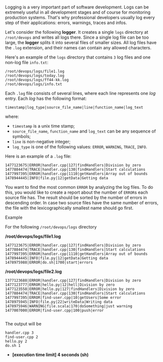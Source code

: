 
Logging is a very important part of software development. Logs can be extremely useful in all development stages and of course for monitoring production systems. That's why professional developers usually log every step of their applications: errors, warnings, traces and infos.

Let's consider the following  **logger**. It creates a single  `logs`  directory at  `/root/devops`  and writes all logs there. Since a single log file can be too large, the  **logger**  splits it into several files of smaller sizes. All log files have the  `.log`  extension, and their names can contain any allowed characters.

Here's an example of the  `logs`  directory that contains  `3`  log files and one non-log file  `info.txt`:

```
/root/devops/logs/file1.log
/root/devops/logs/today.log
/root/devops/logs/ff44-kk.log
/root/devops/logs/info.txt

```

Each  `.log`  file consists of several lines, where each line represents one  _log_  entry. Each  _log_  has the following format:

```
timestamp|log_type|source_file_name|line|function_name|log_text

```

where:

-   `timestamp`  is a unix time stamp;
-   `source_file_name`,  `function_name`  and  `log_text`  can be any sequence of symbols;
-   `line`  is non-negative integer;
-   `log_type`  is one of the following values:  `ERROR`,  `WARNING`,  `TRACE`,  `INFO`.

Here is an example of a  `.log`  file:

```
1477123675|ERROR|handler.cpp|127|findHandlers|Division by zero
1477884474|TRACE|handler.cpp|130|findHandlers|Start calculations
1477997395|ERROR|handler.cpp|1110|getHandlers|Array out of bounds
1478944445|INFO|file.py|12|getData|Getting data

```

You want to find the most common  `ERROR`  by analyzing the log files. To do this, you would like to create a report about the number of  `ERROR`s each source file has. The result should be sorted by the number of errors in descending order. In case two source files have the same number of errors, the file with the  lexicographically smallest  name should go first.

Example

For the following  `/root/devops/logs`  directory

**/root/devops/logs/file1.log**

```
1477123675|ERROR|handler.cpp|127|findHandlers|Division by zero
1477884474|TRACE|handler.cpp|130|findHandlers|Start calculations
1477997395|ERROR|handler.cpp|1110|getHandlers|Array out of bounds
1478944445|INFO|file.py|12|getData|Getting data
1478975988|ERROR|do.sh|1700|start|errors

```

**/root/devops/logs/file2.log**

```
1377123688|ERROR|handler.cpp|127|findHandlers|Division by zero
1477123777|ERROR|hello.py|12|hell|Division by zero
1477123558|ERROR|hello.py|127|findHandlers|Division by zero
1477884474|TRACE|handler.cpp|130|findHandlers|Start calculations
1477997395|ERROR|find-user.cpp|10|getUsers|Some error
1478975945|INFO|file.py|22|writeData|Writing data
1478975946|WARNING|file.scala|170|doSomething|just warning
1477007000|ERROR|find-user.cpp|100|push|error


```

The output will be

```
handler.cpp 3
find-user.cpp 2
hello.py 2
do.sh 1

```

-   **[execution time limit] 4 seconds (sh)**
